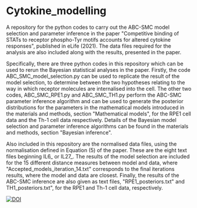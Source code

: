 # Cytokine_modelling

A repository for the python codes to carry out the ABC-SMC model selection and parameter inference in the paper "Competitive binding of STATs to receptor phospho-Tyr motifs accounts for altered cytokine responses", published in eLife (2021). The data files required for the analysis are also included along with the results, presented in the paper.

Specifically, there are three python codes in this repository which can be used to rerun the Bayesian statistical analyses in the paper. Firstly, the code ABC_SMC_model_selection.py can be used to replicate the result of the model selection, to determine between the two hypotheses relating to the way in which receptor molecules are internalised into the cell. The other two codes, ABC_SMC_RPE1.py and ABC_SMC_TH1.py perform the ABC-SMC parameter inference algorithm and can be used to generate the posterior distributions for the parameters in the mathematical models introduced in the materials and methods, section "Mathematical models", for the RPE1 cell data and the Th-1 cell data respectively. Details of the Bayesian model selection and parameter inference algorithms can be found in the materials and methods, section "Bayesian inference".

Also included in this repository are the normalised data files, using the normalisation defined in Equation (5) of the paper. These are the eight text files beginning IL6_ or IL27_. The results of the model selection are included for the 15 different distance measures between model and data, where "Accepted_models_iteration_14.txt" corresponds to the final iterations results, where the model and data are closest. Finally, the results of the ABC-SMC inference are also given as text files, "RPE1_posteriors.txt" and TH1_posteriors.txt", for the RPE1 and Th-1 cell data, respectively.

[![DOI](https://zenodo.org/badge/DOI/10.5281/zenodo.4609852.svg)](https://doi.org/10.5281/zenodo.4609852)
